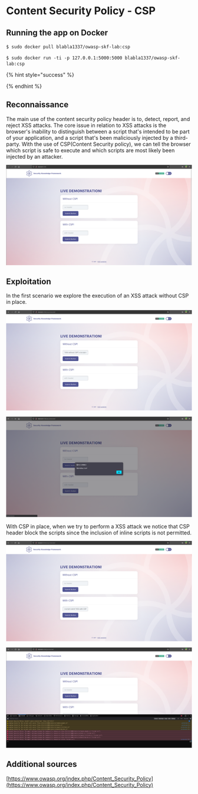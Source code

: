 # Content Security Policy - CSP

## Running the app on Docker

```
$ sudo docker pull blabla1337/owasp-skf-lab:csp
```

```
$ sudo docker run -ti -p 127.0.0.1:5000:5000 blabla1337/owasp-skf-lab:csp
```

{% hint style="success" %}

{% endhint %}

## Reconnaissance

The main use of the content security policy header is to, detect, report, and reject XSS attacks. The core issue in relation to XSS attacks is the browser's inability to distinguish between a script that's intended to be part of your application, and a script that's been maliciously injected by a third-party. With the use of CSP\(Content Security policy\), we can tell the browser which script is safe to execute and which scripts are most likely been injected by an attacker.

![](https://raw.githubusercontent.com/blabla1337/skf-labs/master/.gitbook/assets/python/CSP/1.png)

## Exploitation

In the first scenario we explore the execution of an XSS attack without CSP in place.

![](https://raw.githubusercontent.com/blabla1337/skf-labs/master/.gitbook/assets/python/CSP/2.png)

![](https://raw.githubusercontent.com/blabla1337/skf-labs/master/.gitbook/assets/python/CSP/3.png)

With CSP in place, when we try to perform a XSS attack we notice that CSP header block the scripts since the inclusion of inline scripts is not permitted.

![](https://raw.githubusercontent.com/blabla1337/skf-labs/master/.gitbook/assets/python/CSP/4.png)

![](https://raw.githubusercontent.com/blabla1337/skf-labs/master/.gitbook/assets/python/CSP/5.png)

## Additional sources

[https://www.owasp.org/index.php/Content_Security_Policy](https://www.owasp.org/index.php/Content_Security_Policy)

